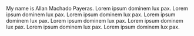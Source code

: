 My name is Allan Machado Payeras. Lorem ipsum dominem lux pax. Lorem ipsum dominem lux pax. Lorem ipsum dominem lux pax. Lorem ipsum dominem lux pax. Lorem ipsum dominem lux pax. Lorem ipsum dominem lux pax. Lorem ipsum dominem lux pax. Lorem ipsum dominem lux pax.


